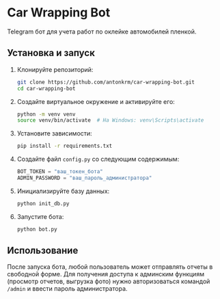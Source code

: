# Car Wrapping Bot

Telegram бот для учета работ по оклейке автомобилей пленкой.

## Установка и запуск

1. Клонируйте репозиторий:
   ```bash
   git clone https://github.com/antonkrm/car-wrapping-bot.git
   cd car-wrapping-bot
   ```

2. Создайте виртуальное окружение и активируйте его:
   ```bash
   python -m venv venv
   source venv/bin/activate  # На Windows: venv\Scripts\activate
   ```

3. Установите зависимости:
   ```bash
   pip install -r requirements.txt
   ```

4. Создайте файл `config.py` со следующим содержимым:
   ```python
   BOT_TOKEN = "ваш_токен_бота"
   ADMIN_PASSWORD = "ваш_пароль_администратора"
   ```

5. Инициализируйте базу данных:
   ```bash
   python init_db.py
   ```

6. Запустите бота:
   ```bash
   python bot.py
   ```

## Использование

После запуска бота, любой пользователь может отправлять отчеты в свободной форме.
Для получения доступа к админским функциям (просмотр отчетов, выгрузка фото) нужно авторизоваться командой `/admin` и ввести пароль администратора.

